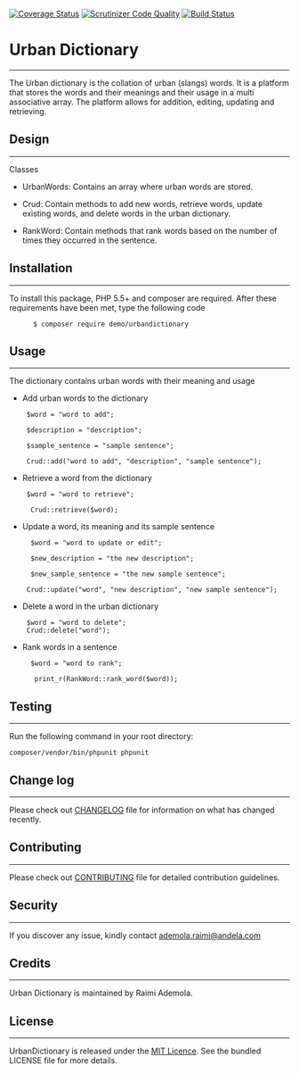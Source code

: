 [![Coverage Status](https://coveralls.io/repos/github/andela-araimi/Checkpoint-one/badge.svg?branch=master)](https://coveralls.io/github/andela-araimi/Checkpoint-one?branch=master) [![Scrutinizer Code Quality](https://scrutinizer-ci.com/g/andela-araimi/Checkpoint-one/badges/quality-score.png?b=master)](https://scrutinizer-ci.com/g/andela-araimi/Checkpoint-one/?branch=master) [![Build Status](https://travis-ci.org/andela-araimi/Checkpoint-one.svg?branch=master)](https://travis-ci.org/andela-araimi/Checkpoint-one)

**Urban Dictionary**
================


----------


The Urban dictionary is the collation of urban (slangs) words. It is a platform that stores the words and their meanings and their usage in a multi associative array. The platform allows for addition, editing, updating and retrieving. 

**Design**
------


----------

Classes

 - UrbanWords: Contains an array where urban words are stored.
 
 - Crud: Contain methods to add new words, retrieve words, update
   existing words, and delete words in the urban dictionary.
 - RankWord: Contain methods that rank words based on the number of     times they occurred in the sentence.

**Installation**
-------


----------


To install this package, PHP 5.5+ and composer are required. After these requirements have been met, type the following code 

          $ composer require demo/urbandictionary

**Usage**
-----


----------


The dictionary contains urban words with their meaning and usage

 - Add urban words to the dictionary

	    $word = "word to add";
	
	    $description = "description";
	
	    $sample_sentence = "sample sentence";

	    Crud::add("word to add", "description", "sample sentence");

 - Retrieve a word from the dictionary

	    $word = "word to retrieve";
	    
	     Crud::retrieve($word);

 - Update a word, its meaning and its sample sentence
 
		 $word = "word to update or edit";
		 
		 $new_description = "the new description";
		
		 $new_sample_sentence = "the new sample sentence";
		
		Crud::update("word", "new description", "new sample sentence");

 - Delete a word in the urban dictionary

		$word = "word to delete";
		Crud::delete("word");

 - Rank words in a sentence

		 $word = "word to rank";

          print_r(RankWord::rank_word($word));

**Testing**
-------


----------


Run the following command in your root directory:

    composer/vendor/bin/phpunit phpunit


**Change log**
----------


----------


Please check out [CHANGELOG](https://github.com/andela-araimi/Checkpoint-one/blob/master/CHANGELOG.md/%22CHANGELOG%22) file for information on what has changed recently.

**Contributing**
------------


----------


Please check out [CONTRIBUTING](https://github.com/andela-araimi/Checkpoint-one/edit/master/CONTRIBUTING.md/%22CONTRIBUTING%22) file for detailed contribution guidelines.

**Security**
--------


----------
If you discover any issue, kindly contact ademola.raimi@andela.com

**Credits**
-------


----------


Urban Dictionary is maintained by Raimi Ademola.

**License**
-------


----------


UrbanDictionary is released under the [MIT Licence](https://github.com/andela-araimi/Checkpoint-one/blob/master/LICENSE.md/%22MIT%20License%22). See the bundled LICENSE file for more details.